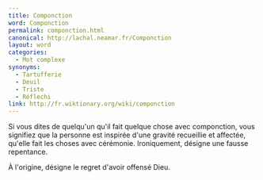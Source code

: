 ```yaml
---
title: Componction
word: Componction
permalink: componction.html
canonical: http://lachal.neamar.fr/Componction
layout: word
categories:
  - Mot complexe
synonyms:
  - Tartufferie
  - Deuil
  - Triste
  - Réflechi
link: http://fr.wiktionary.org/wiki/componction
---
```


Si vous dites de quelqu'un qu'il fait quelque chose avec componction, vous signifiez que la personne est inspirée d'une gravité recueillie et affectée, qu'elle fait les choses avec cérémonie.
Ironiquement, désigne une fausse repentance.

À l'origine, désigne le regret d'avoir offensé Dieu.

